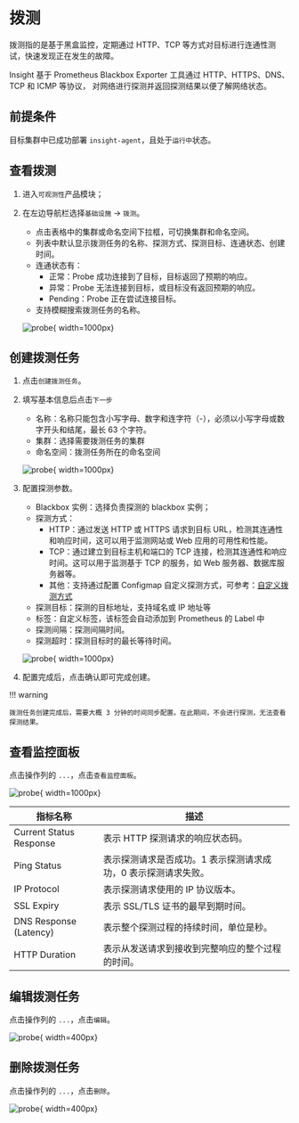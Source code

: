 # 拨测

拨测指的是基于黑盒监控，定期通过 HTTP、TCP 等方式对目标进行连通性测试，快速发现正在发生的故障。

Insight 基于 Prometheus Blackbox Exporter 工具通过 HTTP、HTTPS、DNS、TCP 和 ICMP 等协议，
对网络进行探测并返回探测结果以便了解网络状态。

## 前提条件

目标集群中已成功部署 `insight-agent`，且处于`运行中`状态。

## 查看拨测

1. 进入`可观测性`产品模块；
2. 在左边导航栏选择`基础设施` -> `拨测`。

    - 点击表格中的集群或命名空间下拉框，可切换集群和命名空间。
    - 列表中默认显示拨测任务的名称、探测方式、探测目标、连通状态、创建时间。
    - 连通状态有：
        - 正常：Probe 成功连接到了目标，目标返回了预期的响应。
        - 异常：Probe 无法连接到目标，或目标没有返回预期的响应。
        - Pending：Probe 正在尝试连接目标。
    - 支持模糊搜索拨测任务的名称。

    ![probe](https://docs.daocloud.io/daocloud-docs-images/docs/zh/docs/insight/images/probe00.png){ width=1000px}

## 创建拨测任务

1. 点击`创建拨测任务`。
2. 填写基本信息后点击`下一步`

    - 名称：名称只能包含小写字母、数字和连字符（-），必须以小写字母或数字开头和结尾，最长 63 个字符。
    - 集群：选择需要拨测任务的集群
    - 命名空间：拨测任务所在的命名空间

    ![probe](https://docs.daocloud.io/daocloud-docs-images/docs/zh/docs/insight/images/probe01.png){ width=1000px}

3. 配置探测参数。

    - Blackbox 实例：选择负责探测的 blackbox 实例；
    - 探测方式：
        - HTTP：通过发送 HTTP 或 HTTPS 请求到目标 URL，检测其连通性和响应时间，这可以用于监测网站或 Web 应用的可用性和性能。
        - TCP：通过建立到目标主机和端口的 TCP 连接，检测其连通性和响应时间。这可以用于监测基于 TCP 的服务，如 Web 服务器、数据库服务器等。
        - 其他：支持通过配置 Configmap 自定义探测方式，可参考：[自定义拨测方式](probe-module.md)
    - 探测目标：探测的目标地址，支持域名或 IP 地址等
    - 标签：自定义标签，该标签会自动添加到 Prometheus 的 Label 中
    - 探测间隔：探测间隔时间。
    - 探测超时：探测目标时的最长等待时间。

    ![probe](https://docs.daocloud.io/daocloud-docs-images/docs/zh/docs/insight/images/probe02.png){ width=1000px}

4. 配置完成后，点击确认即可完成创建。

!!! warning

    拨测任务创建完成后，需要大概 3 分钟的时间同步配置。在此期间，不会进行探测，无法查看探测结果。

## 查看监控面板

点击操作列的 `...`，点击`查看监控面板`。

![probe](https://docs.daocloud.io/daocloud-docs-images/docs/zh/docs/insight/images/probe03.png){ width=1000px}

| 指标名称 | 描述 |
| -- | -- |
| Current Status Response | 表示 HTTP 探测请求的响应状态码。|
| Ping Status | 表示探测请求是否成功。1 表示探测请求成功，0 表示探测请求失败。 |
| IP Protocol | 表示探测请求使用的 IP 协议版本。 |
| SSL Expiry | 表示 SSL/TLS 证书的最早到期时间。 |
| DNS Response (Latency) | 表示整个探测过程的持续时间，单位是秒。 |
| HTTP Duration | 表示从发送请求到接收到完整响应的整个过程的时间。|

## 编辑拨测任务

点击操作列的 `...`，点击`编辑`。

![probe](https://docs.daocloud.io/daocloud-docs-images/docs/zh/docs/insight/images/probe04.png){ width=400px}

## 删除拨测任务

点击操作列的 `...`，点击`删除`。

![probe](https://docs.daocloud.io/daocloud-docs-images/docs/zh/docs/insight/images/probe05.png){ width=400px}
